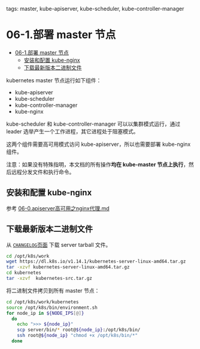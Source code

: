 tags: master, kube-apiserver, kube-scheduler, kube-controller-manager

# 06-1.部署 master 节点

<!-- TOC -->

- [06-1.部署 master 节点](#06-1部署-master-节点)
    - [安装和配置 kube-nginx](#安装和配置-kube-nginx)
    - [下载最新版本二进制文件](#下载最新版本二进制文件)

<!-- /TOC -->

kubernetes master 节点运行如下组件：

+ kube-apiserver
+ kube-scheduler
+ kube-controller-manager
+ kube-nginx

kube-scheduler 和 kube-controller-manager 可以以集群模式运行，通过 leader 选举产生一个工作进程，其它进程处于阻塞模式。

这两个组件需要高可用模式访问 kube-apiserver，所以也需要部署 kube-nginx 组件。

注意：如果没有特殊指明，本文档的所有操作**均在 kube-master 节点上执行**，然后远程分发文件和执行命令。

## 安装和配置 kube-nginx

参考 [06-0.apiserver高可用之nginx代理.md](06-0.apiserver高可用之nginx代理.md)

## 下载最新版本二进制文件

从 [`CHANGELOG`页面](https://github.com/kubernetes/kubernetes/blob/master/CHANGELOG.md) 下载 server tarball 文件。

``` bash
cd /opt/k8s/work
wget https://dl.k8s.io/v1.14.1/kubernetes-server-linux-amd64.tar.gz
tar -xzvf kubernetes-server-linux-amd64.tar.gz
cd kubernetes
tar -xzvf  kubernetes-src.tar.gz
```

将二进制文件拷贝到所有 master 节点：

``` bash
cd /opt/k8s/work/kubernetes
source /opt/k8s/bin/environment.sh
for node_ip in ${NODE_IPS[@]}
  do
    echo ">>> ${node_ip}"
    scp server/bin/* root@${node_ip}:/opt/k8s/bin/
    ssh root@${node_ip} "chmod +x /opt/k8s/bin/*"
  done
```
